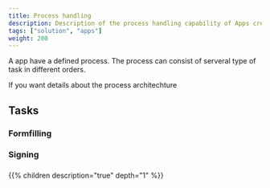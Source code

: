 ```yaml
---
title: Process handling
description: Description of the process handling capability of Apps created in Altinn Studio
tags: ["solution", "apps"]
weight: 200
---
```


A app have a defined process.  The process can consist of serveral type of task in different orders.

If you want details about the process architechture 


## Tasks

### Formfilling

### Signing

###




{{% children description="true" depth="1" %}}
